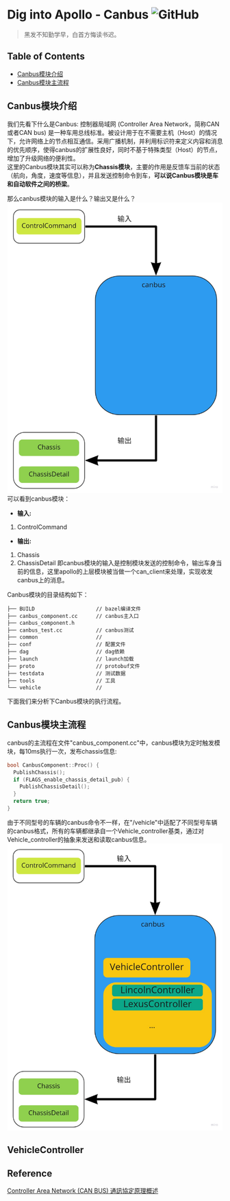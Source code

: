 # Dig into Apollo - Canbus ![GitHub](https://img.shields.io/github/license/daohu527/Dig-into-Apollo.svg?style=popout)

> 黑发不知勤学早，白首方悔读书迟。


## Table of Contents
- [Canbus模块介绍](#introduction)
- [Canbus模块主流程](#main)



<a name="introduction" />

## Canbus模块介绍
我们先看下什么是Canbus: 控制器局域网 (Controller Area Network，简称CAN或者CAN bus) 是一种车用总线标准。被设计用于在不需要主机（Host）的情况下，允许网络上的节点相互通信。采用广播机制，并利用标识符来定义内容和消息的优先顺序，使得canbus的扩展性良好，同时不基于特殊类型（Host）的节点，增加了升级网络的便利性。  
这里的Canbus模块其实可以称为**Chassis模块**，主要的作用是反馈车当前的状态（航向，角度，速度等信息），并且发送控制命令到车，**可以说Canbus模块是车和自动软件之间的桥梁**。  

那么canbus模块的输入是什么？输出又是什么？  
![input](img/input.jpg)  
可以看到canbus模块：
* **输入:**
1. ControlCommand

* **输出:**
1. Chassis
2. ChassisDetail
即canbus模块的输入是控制模块发送的控制命令，输出车身当前的信息，这里apollo的上层模块被当做一个can_client来处理，实现收发canbus上的消息。

Canbus模块的目录结构如下：  
```
├── BUILD                    // bazel编译文件
├── canbus_component.cc      // canbus主入口
├── canbus_component.h       
├── canbus_test.cc           // canbus测试
├── common                   //
├── conf                     // 配置文件
├── dag                      // dag依赖
├── launch                   // launch加载
├── proto                    // protobuf文件
├── testdata                 // 测试数据
├── tools                    // 工具
└── vehicle                  //   
```
下面我们来分析下Canbus模块的执行流程。


<a name="main" />

## Canbus模块主流程
canbus的主流程在文件"canbus_component.cc"中，canbus模块为定时触发模块，每10ms执行一次，发布chassis信息:   
```c++
bool CanbusComponent::Proc() {
  PublishChassis();
  if (FLAGS_enable_chassis_detail_pub) {
    PublishChassisDetail();
  }
  return true;
}
```
由于不同型号的车辆的canbus命令不一样，在"/vehicle"中适配了不同型号车辆的canbus格式，所有的车辆都继承自一个Vehicle_controller基类，通过对Vehicle_controller的抽象来发送和读取canbus信息。  
![main](img/main.jpg)  


## VehicleController




<a name="reference" />

## Reference
[Controller Area Network (CAN BUS) 通訊​協定​原理​概述](https://www.ni.com/zh-tw/innovations/white-papers/06/controller-area-network--can--overview.html)  
